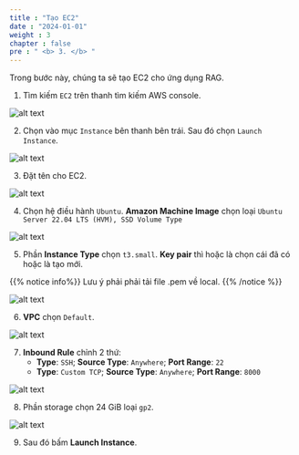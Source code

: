 ```yaml
---
title : "Tạo EC2"
date : "2024-01-01"
weight : 3
chapter : false
pre : " <b> 3. </b> "
---
```


Trong bước này, chúng ta sẽ tạo EC2 cho ứng dụng RAG.

1. Tìm kiếm `EC2` trên thanh tìm kiếm AWS console.

![alt text](/images/3.ec2/3.0.png)

2. Chọn vào mục `Instance` bên thanh bên trái. Sau đó chọn `Launch Instance`.

![alt text](/images/3.ec2/3.1.png)

3. Đặt tên cho EC2.

![alt text](/images/3.ec2/3.2.png)

4. Chọn hệ điều hành `Ubuntu`. **Amazon Machine Image** chọn loại `Ubuntu Server 22.04 LTS (HVM), SSD Volume Type`

![alt text](/images/3.ec2/3.3.png)

5. Phần **Instance Type** chọn `t3.small`. **Key pair** thì hoặc là chọn cái đã có hoặc là tạo mới. 

{{% notice info%}}
Lưu ý phải phải tải file .pem về local.
{{% /notice %}}


![alt text](/images/3.ec2/3.4.png)

6. **VPC** chọn `Default`.

![alt text](/images/3.ec2/3.5.png)

7. **Inbound Rule** chỉnh 2 thứ:
    + **Type**: `SSH`; **Source Type**: `Anywhere`; **Port Range**: `22`
    + **Type**: `Custom TCP`; **Source Type**: `Anywhere`; **Port Range**: `8000`

![alt text](/images/3.ec2/3.6.png)

8. Phần storage chọn 24 GiB loại `gp2`.

![alt text](/images/3.ec2/3.7.png)

9. Sau đó bấm **Launch Instance**.